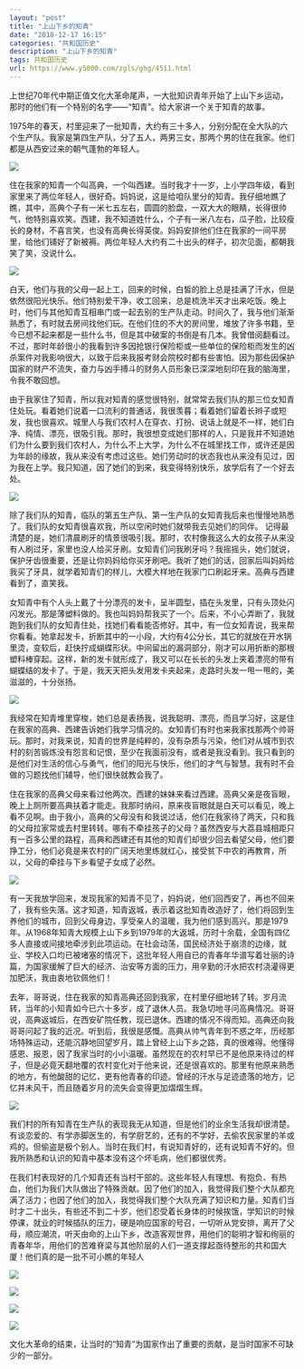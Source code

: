 ```yaml
---
layout: "post"
title: "上山下乡的知青"
date: "2018-12-17 16:15"
categories: "共和国历史"
description: "上山下乡的知青"
tags: 共和国历史
url: https://www.y5000.com/zgls/ghg/4511.html
---
```






上世纪70年代中期正值文化大革命尾声，一大批知识青年开始了上山下乡运动，那时的他们有一个特别的名字——“知青”。给大家讲一个关于知青的故事。

1975年的春天，村里迎来了一批知青，大约有三十多人，分别分配在全大队的六个生产队。我家是第四生产队，分了五人，两男三女，那两个男的住在我家。他们都是从西安过来的朝气蓬勃的年轻人。

![](https://img.y5000.com/uploads/allimg/161103/8-161103101I1O5.jpg)

住在我家的知青一个叫高典，一个叫西建。当时我才十一岁，上小学四年级，看到家里来了两位年轻人，很好奇。妈妈说，这是给咱队里分的知青。我仔细地瞧了瞧，其中，高典个子有一米七五左右，圆圆的脸盘，一双大大的眼睛，长得很帅气，他特别喜欢笑。西建，我不知道姓什么，个子有一米八左右，瓜子脸，比较瘦长的身材，不喜言笑，也没有高典长得英俊。妈妈安排他们住在我家的一间平房里，给他们铺好了新被褥。两位年轻人大约有二十出头的样子，初次见面，都朝我笑了笑，没说什么。

![](https://img.y5000.com/uploads/allimg/161103/8-161103101J62c.jpg)

白天，他们与我的父母一起上工，回来的时候，白皙的脸上总是挂满了汗水，但是依然很阳光快乐。他们特别爱干净，收工回来，总是梳洗半天才出来吃饭。晚上时，他们与其他知青互相串门或一起去别的生产队走动。时间久了，我与他们渐渐熟悉了，有时就去房间找他们玩。在他们住的不大的房间里，堆放了许多书籍，至今已想不起来都是一些什么书，但是其中破案的书倒是有几本。我曾借阅翻看过。不过，那时年龄很小的我看到许多因抢银行保险柜或一些单位的保险柜而发生的凶杀案件对我影响很大，以致于后来我报考财会院校时都有些害怕。因为那些因保护国家的财产不流失，奋力与凶手搏斗的财务人员形象已深深地刻印在我的脑海里，令我不敢回想。

由于我家住了知青，所以我对知青的感觉很特别，就常常去我们队的那三位女知青住处玩。看着她们说着一口流利的普通话，我很羡暮；看着她们留着长辫子或短发，我也很喜欢。城里人与我们农村人在穿衣、打扮、说话上就是不一样，她们白净、纯情、漂亮，很吸引我。那时，我很想变成她们那样的人，只是我并不知道她们为什么要到我们农村人，为什么不上大学，为什么不在城里找工作，或许还是因为年龄的缘故，我从来没有考虑过这些。她们劳动时的状态我也从来没有见过，因为我在上学。我只知道，因了她们的到来，我变得特别快乐，放学后有了一个好去处。

![](https://img.y5000.com/uploads/allimg/161103/8-161103101R2316.jpg)

除了我们队的知青，临队的第五生产队、第一生产队的女知青我后来也慢慢地熟悉了。我们队的女知青很喜欢我，所以空闲时她们就带我去见她们的同伴。
记得最清楚的是，她们清晨刷牙的情景很吸引我。那时，农村像我这么大的女孩子从来没有人刷过牙，家里也没人给买牙刷。女知青们问我刷牙吗？我摇摇头，她们就说，保护牙齿很重要，还是让你妈妈给你买牙刷吧。我听了她们的话，回家后叫妈妈给我买了牙具，就学着知青们的样儿，大模大样地在我家门口刷起牙来。高典与西建看到了，直笑我。

女知青中有个人头上戴了十分漂亮的发卡，呈半圆型，插在头发里，只有头顶处闪闪发光。那是薄塑料做的。我也叫妈妈帮我买了一个。后来，不小心弄断了，我就跑到我们队的女知青住处，找她们看看能否修好。其中，有一位女知青说，我来帮你看看。她拿起发卡，折断其中的一小段，大约有4公分长，其它的就放在开水锅里烫，变软后，赶快拧成蝴蝶形状。中间留出的漏洞部分，刚才可以用折断的那根塑料棒穿起。这样，新的发卡就形成了，我又可以在长长的头发上夹着漂亮的带有蝴蝶结的发卡了。于是，我天天把头发用发卡夹起来，走路时头发一甩一甩的，美滋滋的，十分张扬。

![](https://img.y5000.com/uploads/allimg/161103/8-161103101S3437.jpg)

我经常在知青堆里穿梭，她们总是表扬我，说我聪明、漂亮，而且学习好，这是住在我家的高典、西建告诉她们我学习情况的。女知青们有时也来我家找那两个帅哥玩。那时，对我来说，知青的世界是纯粹的，没有杂质与污染，他们对从城市到农村的刻苦锻炼没有怨言和记恨，至少在我面前没有，或者是我没看到。我只看到的是他们对生活的信心与勇气，他们的阳光与快乐，他们的才气与智慧。我有时不会做的习题找他们辅导，他们很快就教会我了。

住在我家的高典父母来看过他两次。西建的妹妹来看过西建。高典父亲是夜盲眼，晚上上厕所要高典扶着才能走。我那时纳闷，原来夜盲眼就是白天可以看见，晚上看不见啊。由于我小，高典的父母没有和我说过话，他们在我家待了两天，只和我的父母拉家常或去村里转转。哪有不牵挂孩子的父母？虽然西安与大荔县城相距只有一百多公里的路程，高典和西建还有其他的知青们却很少回去看望父母，他们要挣工分，他们必竟是来农村的广阔天地里练就红心，接受贫下中农的再教育，所以，父母的牵挂与下乡看望子女成了必然。

![](https://img.y5000.com/uploads/allimg/161103/8-161103101T3M4.jpg)

有一天我放学回来，发现我家的知青不见了，妈妈说，他们回西安了，再也不回来了，我有些失落。这才知道，知青返城，表示着这批知青改造好了，他们将回到生养他们的城市，回到父母身边，享受亲人的温暖，我为他们感到高兴。那是1979年。从1968年知青大规模上山下乡到1979年的大返城，历时十余载，全国有四亿多人直接或间接地牵涉到此项运动。在社会动荡，国民经济处于崩溃的边缘，就业、学校入口均已被堵塞的情况下，这批年轻人用自已的青春年华谱写着壮丽的诗篇，为国家缓解了巨大的经济、治安等方面的压力，用辛勤的汗水把农村浇灌得更加肥沃，我由衷地钦佩他们！

去年，哥哥说，住在我家的知青高典还回到我家，在村里仔细地转了转。岁月流转，当年的小知青如今已六十多岁，成了退休人员。我急切地寻问高典情况。哥哥说，高典返城后，在西安矿院任教，现已退休。西建的情况不得而知。高典还向我哥哥问起了我的近况。听到后，我很是感慨。高典从帅气青年到不惑之年，历经那场特殊运动，还能沉静地回望岁月，踏上曾经上山下乡之路，真的很难得。他懂得感恩、报恩，因了我家当时的小小温暖。虽然现在的农村早已不是他原来待过的样子，但是必竟天翻地覆的农村变化对于他来说，还是很喜欢的。那里有他原来熟悉的地方，有他酸甜的记忆，更有他青春的印迹。曾经的汗水与足迹遗落的地方，记忆并未风干，而且随着岁月的流失会变得更加熠熠生辉。

![](https://img.y5000.com/uploads/allimg/161103/8-161103101U5M5.jpg)

我们村的所有知青在生产队的表现我无从知道，但是他们的业余生活我却很清楚。有谈恋爱的、有学赤脚医生的，有学厨艺的，还有的不学好，去偷农民家里的羊或鸡的。但偷盗是极个别人。当时在我们村，有说知青好的，还有说知青不好的。但我所熟悉和认识的知青中基本没有这个坏毛病，他们都很优秀。

在我们村表现好的几个知青还有当村干部的。这些年轻人有理想、有抱负、有热血，他们为我们大队做出了特殊贡献。因了他们的加入，我觉得我们整个大队都充满了活力；也因了他们的加入，我觉得我们整个大队充满了知识和力量。知青们当时才二十出头，有些还不到二十岁，他们忍受着长身体的时候挨饿，学知识的时候停课，就业的时候插队的压力，硬是响应国家的号召，一切听从党安排，离开了父母，顺应潮流，听天由命的上山下乡，改造客观世界，用他们的聪明才智和绚丽的青春年华，用他们的苦难脊梁与其他阶层的人们一道支撑起亟待整形的共和国大厦！他们真的是一批不可小瞧的年轻人

![](https://img.y5000.com/uploads/allimg/161103/8-1611031019445A.jpg)

![](https://img.y5000.com/uploads/allimg/161103/8-1611031020032T.jpg)

![](https://img.y5000.com/uploads/allimg/161103/8-161103102012208.jpg)

![](https://img.y5000.com/uploads/allimg/161103/8-161103102022222.jpg)

文化大革命的结束，让当时的“知青”为国家作出了重要的贡献，是当时国家不可缺少的一部分。
